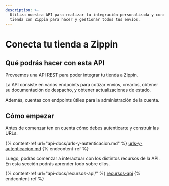 ```yaml
---
description: >-
  Utiliza nuestra API para realizar tu integración personalizada y conectar tu
  tienda con Zippin para hacer y gestionar todos tus envíos.
---
```


# Conecta tu tienda a Zippin

## Qué podrás hacer con esta API

Proveemos una API REST para poder integrar tu tienda a Zippin.&#x20;

La API consiste en varios endpoints para cotizar envios, crearlos, obtener su documentación de despacho, y obtener actualizaciones de estado.

Además, cuentas con endpoints útiles para la administración de la cuenta.

## Cómo empezar

Antes de comenzar ten en cuenta cómo debes autenticarte y construir las URLs.

{% content-ref url="api-docs/urls-y-autenticacion.md" %}
[urls-y-autenticacion.md](api-docs/urls-y-autenticacion.md)
{% endcontent-ref %}

Luego, podrás comenzar a interactuar con los distintos recursos de la API. En esta sección podrás aprender todo sobre ellos.

{% content-ref url="api-docs/recursos-api/" %}
[recursos-api](api-docs/recursos-api/)
{% endcontent-ref %}

